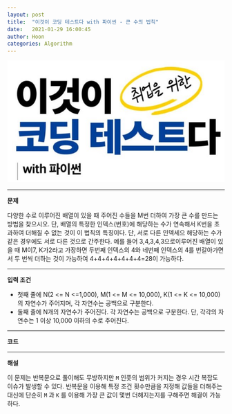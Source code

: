 ```yaml
---
layout: post
title:  "이것이 코딩 테스트다 with 파이썬 - 큰 수의 법칙"
date:   2021-01-29 16:00:45
author: Hoon
categories: Algorithm
---
```


![이코테.PNG](https://github.com/hoon-923/hoon-923.github.io/blob/main/_images/%EC%9D%B4%EC%BD%94%ED%85%8C.PNG?raw=true)

----

**문제** 

다양한 수로 이루어진 배열이 있을 때 주어진 수들을 M번 더하여 가장 큰 수를 만드는 방법을 찾으시오. 단, 배열의 특정한 인덱스(번호)에 해당하는 수가 연속해서 K번을 초과하여 더해질 수 없는 것이 이 법칙의 특징이다. 단, 서로 다른 인덱세으 해당하는 수가 같은 경우에도 서로 다른 것으로 간주한다. 예를 들어 3,4,3,4,3으로이루어진 배열이 있을 때 M이7, K가2라고 가장하면 두번째 인덱스의 4와 네번째 인덱스의 4를 번갈아가면서 두 번씩 더하는 것이 가능하여 4+4+4+4+4+4+4=28이 가능하다.

----

**입력 조건**

* 첫째 줄에 N(2 <= N <=1,000), M(1 <= M <= 10,000), K(1 <= K <= 10,000)의 자연수가 주어지며, 각 자연수는 공백으로 구분한다.
* 둘째 줄에 N개의 자연수가 주어진다. 각 자연수는 공백으로 구분한다. 단, 각각의 자연수는 1 이상 10,000 이하의 수로 주어진다.

----

**코드**

<script src="https://gist.github.com/hoon-923/1b9b60bb50635f5840fa503623f24be5.js"></script>

----

**해설**

이 문제는 반복문으로 풀이해도 무방하지만 `M` 인풋의 범위가 커지는 경우 시간 복잡도 이슈가 발생할 수 있다.  반복문을 이용해 특정 조건 횟수만큼을 지정해 값들을 더해주는 대신에 단순히 `M` 과 `K` 를 이용해 가장 큰 값이 몇번 더해지는지를 구해주면 해결이 가능하다.